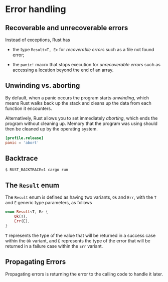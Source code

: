 # Error handling

## Recoverable and unrecoverable errors

Instead of exceptions, Rust has 

- the type `Result<T, E>` for *recoverable errors* 
such as a file not found error;

- the `panic!` macro that stops execution for *unrecoverable errors* 
such as accessing a location beyond the end of an array.

## Unwinding vs. aborting

By default, when a panic occurs the program starts *unwinding*, 
which means Rust walks back up the stack and cleans up the data from each function it encounters.

Alternatively, Rust allows you to set immediately *aborting*, 
which ends the program without cleaning up.
Memory that the program was using should then be cleaned up by the operating system.

```toml
[profile.release]
panic = 'abort'
```

## Backtrace

```unix
$ RUST_BACKTRACE=1 cargo run
```

## The `Result` enum

The `Result` enum is defined as having two variants, `Ok` and `Err`,
with the `T` and `E` generic type parameters, as follows

```rust
enum Result<T, E> {
    Ok(T),
    Err(E),
}
```

`T` represents the type of the value 
that will be returned in a success case within the `Ok` variant, 
and `E` represents the type of the error 
that will be returned in a failure case within the `Err` variant.

## Propagating Errors

Propagating errors is returning the error to the calling code to handle it later.
